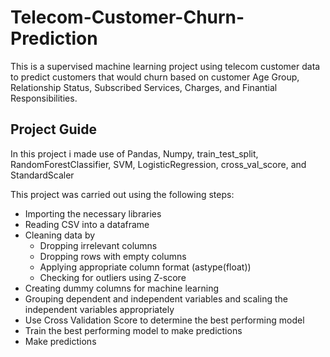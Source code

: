 # Telecom-Customer-Churn-Prediction
This is a supervised machine learning project using telecom customer data to predict customers that would churn based on customer Age Group, Relationship Status, Subscribed Services, Charges, and Finantial Responsibilities.
## Project Guide
In this project i made use of Pandas, Numpy, train_test_split, RandomForestClassifier, SVM, LogisticRegression, cross_val_score, and StandardScaler

This project was carried out using the following steps:
* Importing the necessary libraries 
* Reading CSV into a dataframe
* Cleaning data by
  * Dropping irrelevant columns
  * Dropping rows with empty columns
  * Applying appropriate column format (astype(float))
  * Checking for outliers using Z-score
* Creating dummy columns for machine learning
* Grouping dependent and independent variables and scaling the independent variables appropriately
* Use Cross Validation Score to determine the best performing model
* Train the best performing model to make predictions 
* Make predictions
